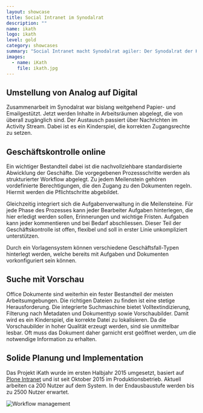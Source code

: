 ```yaml
---
layout: showcase
title: Social Intranet im Synodalrat 
description: ""
name: ikath
logo: ikath
level: gold
category: showcases
summary: "Social Intranet macht Synodalrat agiler: Der Synodalrat der Katholischen Kirche im Kanton Zürich hat die Generalerneuerung der IT-Infrastruktur gestartet. Teil davon - das Social Intranet, um die verschiedenen Gremien und Organisationen enger anzubinden."
images:
  - name: iKath
    file: ikath.jpg
---
```


## Umstellung von Analog auf Digital

Zusammenarbeit im Synodalrat war bislang weitgehend Papier- und Emailgestützt. Jetzt werden Inhalte in Arbeitsräumen abgelegt, die von überall zugänglich sind. Der Austausch passiert über Nachrichten im Activity Stream. Dabei ist es ein Kinderspiel, die korrekten Zugangsrechte zu setzen.

## Geschäftskontrolle online

Ein wichtiger Bestandteil dabei ist die nachvollziehbare standardisierte Abwicklung der Geschäfte. Die vorgegebenen Prozessschritte werden als strukturierter Workflow abgelegt. Zu jedem Meilenstein gehören vordefinierte Berechtigungen, die den Zugang zu den Dokumenten regeln. Hiermit werden die Pflichtschritte abgebildet.

Gleichzeitig integriert sich die Aufgabenverwaltung in die Meilensteine. Für jede Phase des Prozesses kann jeder Bearbeiter Aufgaben hinterlegen, die hier erledigt werden sollen, Erinnerungen und wichtige Fristen. Aufgaben kann jeder kommentieren und bei Bedarf abschliessen. Dieser Teil der Geschäftskontrolle ist offen, flexibel und soll in erster Linie unkompliziert unterstützen. 

Durch ein Vorlagensystem können verschiedene Geschäftsfall-Typen hinterlegt werden, welche bereits mit Aufgaben und Dokumenten vorkonfiguriert sein können.

## Suche mit Vorschau

Office Dokumente sind weiterhin ein fester Bestandteil der meisten Arbeitsumgebungen. Die richtigen Dateien zu finden ist eine stetige Herausforderung. Die integrierte Suchmaschine bietet Volltextindizierung, Filterung nach Metadaten und Dokumenttyp sowie Vorschaubilder. Damit wird es ein Kinderspiel, die korrekte Datei zu lokalisieren. Da die Vorschaubilder in hoher Qualität erzeugt werden, sind sie unmittelbar lesbar. Oft muss das Dokument daher garnicht erst geöffnet werden, um die notwendige Information zu erhalten.

## Solide Planung und Implementation

Das Projekt iKath wurde im ersten Halbjahr 2015 umgesetzt, basiert auf <a href="http://ploneintranet.com">Plone Intranet</a>  und ist seit Oktober 2015 im Produktionsbetrieb. Aktuell arbeiten ca 200 Nutzer auf dem System. In der Endausbaustufe werden bis zu 2500 Nutzer erwartet.


![Workflow management](/media/pi-case.jpg)

